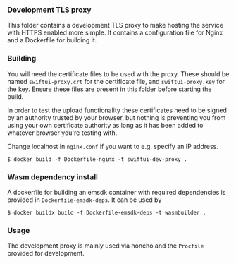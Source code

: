 ### Development TLS proxy
This folder contains a development TLS proxy to make hosting the service
with HTTPS enabled more simple. It contains a configuration file for
Nginx and a Dockerfile for building it.

### Building
You will need the certificate files to be used with the proxy. These
should be named `swiftui-proxy.crt` for the certificate file, and
`swiftui-proxy.key` for the key. Ensure these files are present in
this folder before starting the build.

In order to test the upload functionality these certificates need
to be signed by an authority trusted by your browser, but nothing
is preventing you from using your own certificate authority as
long as it has been added to whatever browser you're testing with.

Change localhost in `nginx.conf` if you want to e.g. specify an IP
address.

```
$ docker build -f Dockerfile-nginx -t swiftui-dev-proxy .
```

### Wasm dependency install
A dockerfile for building an emsdk container with required dependencies
is provided in `Dockerfile-emsdk-deps`. It can be used by
```
$ docker buildx build -f Dockerfile-emsdk-deps -t wasmbuilder .
```

### Usage
The development proxy is mainly used via honcho and the `Procfile`
provided for development.
